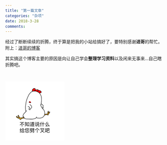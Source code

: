 ```yaml
---
title: "第一篇文章"
categories: "杂项"
date: 2018-3-28
comments: 
---
```




​	经过了断断续续的折腾，终于算是把我的小站给搞好了，要特别感谢**进哥**的帮忙。附上：[进哥的博客](http://tinymark.top/)

<!--more-->

​	其实搞这个博客主要的原因是向让自己学会**整理学习资料**以及闲来无事来...自己瞎折腾吧。

​	

![img](/img/20180328120336.png)



